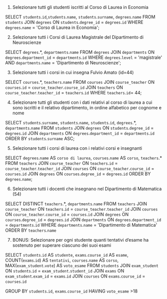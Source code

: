 1. Selezionare tutti gli studenti iscritti al Corso di Laurea in Economia

SELECT
    `students`.`id`,`students`.`name`, `students`.`surname`,
    `degrees`.`name`
FROM
    `students`
JOIN `degrees` ON `students`.`degree_id` = `degrees`.`id`
WHERE
    `degrees`.`name` = 'Corso di Laurea in Economia';

2. Selezionare tutti i Corsi di Laurea Magistrale del Dipartimento di Neuroscienze

SELECT
    `degrees`.*,
    `departments`.`name`
FROM
    `degrees`
JOIN `departments` ON `degrees`.`department_id` = `departments`.`id`
WHERE
    `degrees`.`level` = 'magistrale'
AND `departments`.`name` = 'Dipartimento di Neuroscienze';


3. Selezionare tutti i corsi in cui insegna Fulvio Amato (id=44)

SELECT
    `courses`.*, `teachers`.`name`
FROM
    `courses`
JOIN `course_teacher` ON `courses`.`id` = `course_teacher`.`course_id`
JOIN `teachers` ON `course_teacher`.`teacher_id` = `teachers`.`id`
WHERE
    `teachers`.`id`= 44;

4. Selezionare tutti gli studenti con i dati relativi al corso di laurea a cui sono iscritti e il
relativo dipartimento, in ordine alfabetico per cognome e nome

SELECT
    `students`.`surname`,
    `students`.`name`,
    `students`.`id`,
    `degrees`.*,
    `departments`.`name`
FROM
    `students`
JOIN `degrees` ON `students`.`degree_id` = `degrees`.`id`
JOIN `departments` ON `degrees`.`department_id` = `departments`.`id`
ORDER BY
    `students`.`surname` ASC;


5. Selezionare tutti i corsi di laurea con i relativi corsi e insegnanti

SELECT
    `degrees`.`name` AS `corso di laurea`,
    `courses`.`name` AS `corso`,
    `teachers`.*
FROM
    `teachers`
JOIN `course_teacher` ON `teachers`.`id` = `course_teacher`.`teacher_id`
JOIN `courses` ON `course_teacher`.`course_id` = `courses`.`id`
JOIN `degrees` ON `courses`.`degree_id` = `degrees`.`id`
ORDER BY
    `degrees`.`name`;


6. Selezionare tutti i docenti che insegnano nel Dipartimento di Matematica (54)

SELECT DISTINCT
    `teachers`.*, `departments`.`name`
FROM
    `teachers`
JOIN `course_teacher` ON `teachers`.`id` = `course_teacher`.`teacher_id`
JOIN `courses` ON `course_teacher`.`course_id` = `courses`.`id`
JOIN `degrees` ON `courses`.`degree_id` = `degrees`.`id`
JOIN `departments` ON `degrees`.`department_id` = `departments`.`id`
WHERE `departments`.`name` = 'Dipartimento di Matematica'
ORDER BY
    `teachers`.`name`


7. BONUS: Selezionare per ogni studente quanti tentativi d’esame ha sostenuto per
superare ciascuno dei suoi esami

SELECT
    `students`.`id` AS `studente`,
    `exams`.`course_id` AS `esame`,
    COUNT(`exams`.`id`) AS `tentativi`,
    `courses`.`name` AS `corso`,
    MAX(`exam_student`.`vote`) AS `voto_esame`
FROM
    `students`
JOIN `exam_student` ON `students`.`id` = `exam_student`.`student_id`
JOIN `exams` ON `exam_student`.`exam_id` = `exams`.`id`
JOIN `courses` ON `exams`.`course_id` = `courses`.`id`

GROUP BY
    `students`.`id`,
    `exams`.`course_id`
    HAVING `voto_esame` >18